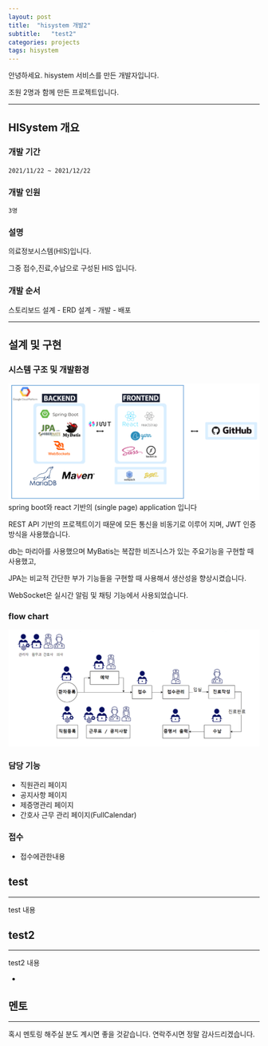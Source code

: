 ```yaml
---
layout: post
title:  "hisystem 개발2"
subtitle:   "test2"
categories: projects
tags: hisystem
---
```


안녕하세요. hisystem 서비스를 만든 개발자입니다.

조원 2명과 함께 만든 프로젝트입니다.


---
## HISystem 개요  

### 개발 기간
`2021/11/22 ~ 2021/12/22`  

### 개발 인원
`3명`

### 설명

의료정보시스템(HIS)입니다.

그중 접수,진료,수납으로 구성된 HIS 입니다.

### 개발 순서  
스토리보드 설계 - ERD 설계 - 개발 - 배포  

---

## 설계 및 구현

### 시스템 구조 및 개발환경
![](2022-01-12-19-30-09.png)
spring boot와 react 기반의 (single page) application 입니다

REST API 기반의 프로젝트이기 때문에 모든 통신을 비동기로 이루어 지며, JWT 인증방식을 사용했습니다. 

db는 마리아를 사용했으며 
MyBatis는 복잡한 비즈니스가 있는 주요기능을 구현할 때 사용했고,

JPA는 비교적 간단한 부가 기능들을 구현할 때 사용해서 생산성을 향상시켰습니다.

WebSocket은 실시간 알림 및 채팅 기능에서 사용되었습니다.

### flow chart
![](2022-01-12-19-40-12.png)

### 담당 기능
- 직원관리 페이지
- 공지사항 페이지
- 제증명관리 페이지
- 간호사 근무 관리 페이지(FullCalendar)

### 접수

- 접수에관한내용


## test

---

 test 내용

## test2

---

test2 내용


+

## 멘토

---

혹시 멘토링 해주실 분도 계시면 좋을 것같습니다. 연락주시면 정말 감사드리겠습니다.

